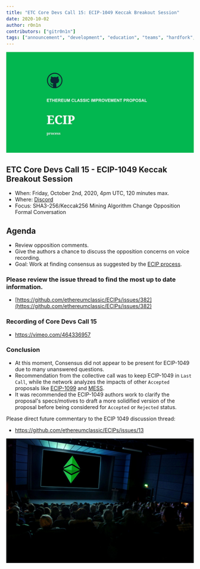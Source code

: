 ```yaml
---
title: "ETC Core Devs Call 15: ECIP-1049 Keccak Breakout Session"
date: 2020-10-02
author: r0n1n
contributors: ["gitr0n1n"]
tags: ["announcement", "development", "education", "teams", "hardfork", "media"]
---
```


![ETC Core Devs Call 15 - ECIP-1049 Keccak Breakout Session](./ethereum_classic_ecip_wallpaper.png)

## ETC Core Devs Call 15 - ECIP-1049 Keccak Breakout Session

* When: Friday, October 2nd, 2020, 4pm UTC, 120 minutes max.
* Where: [Discord](https://discord.gg/3ZbKvb)
* Focus: SHA3-256/Keccak256 Mining Algorithm Change Opposition Formal Conversation

## Agenda

* Review opposition comments.
* Give the authors a chance to discuss the opposition concerns on voice recording.
* Goal: Work at finding consensus as suggested by the [ECIP process](https://github.com/ethereumclassic/ECIPs#avoiding-network-splits).

### Please review the issue thread to find the most up to date information.

* [https://github.com/ethereumclassic/ECIPs/issues/382](https://github.com/ethereumclassic/ECIPs/issues/382)

### Recording of Core Devs Call 15

* https://vimeo.com/464336957

### Conclusion

* At this moment, Consensus did not appear to be present for ECIP-1049 due to many unanswered questions. 
* Recommendation from the collective call was to keep ECIP-1049 in `Last Call`, while the network analyzes the impacts of other `Accepted` proposals like [ECIP-1099](https://github.com/ethereumclassic/ECIPs/issues/368) and [MESS](https://github.com/ethereumclassic/ECIPs/issues/374).
* It was recommended the ECIP-1049 authors work to clarify the proposal's specs/motives to draft a more solidified version of the proposal before being considered for `Accepted` or `Rejected` status.

Please direct future commentary to the ECIP 1049 discussion thread:

* https://github.com/ethereumclassic/ECIPs/issues/13

![ETC Core Devs Call 15 - ECIP-1049 Keccak Breakout Session](./etc_cdc.png)
